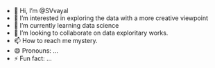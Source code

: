 - 👋 Hi, I’m @SVvayal
- 👀 I’m interested in exploring the data with a more creative viewpoint
- 🌱 I’m currently learning data science
- 💞️ I’m looking to collaborate on data exploritary works.
- 📫 How to reach me mystery.
- 😄 Pronouns: ...
- ⚡ Fun fact: ...

<!---
SVvayal/SVvayal is a ✨ special ✨ repository because its `README.md` (this file) appears on your GitHub profile.
You can click the Preview link to take a look at your changes.
--->
